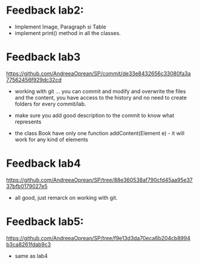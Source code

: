 # Feedback lab2:
- Implement Image, Paragraph si Table
- implement print() method in all the classes.

# Feedback lab3 
https://github.com/AndreeaOprean/SP/commit/de33e8432656c33080fa3a77562456f929dc32cd

- working with git ... you can commit and modify and overwrite the files and the content, you have access to the history and no need to create folders for every commit/lab.
- make sure you add good description to the commit to know what represents


- the class Book have only one function addContent(Element e) - it will work for any kind of elements

# Feedback lab4 
https://github.com/AndreeaOprean/SP/tree/88e360538af790cfd45aa95e3737bfb0179027e5

- all good, just remarck on working with git. 

# Feedback lab5:
https://github.com/AndreeaOprean/SP/tree/f9e13d3da70eca6b204cb8994b3ca8261fdab9c3

- same as lab4

